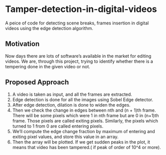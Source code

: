 # Tamper-detection-in-digital-videos
A peice of code for detecting scene breaks, frames insertion in digital videos using the edge detection algorithm.

## Motivation
Now days there are lots of software’s available in the market for editing
videos.
We are, through this project, trying to identify whether there is a tempering
done in the given video or not.
## Proposed Approach
1. A video is taken as input, and all the frames are extracted.
2. Edge detection is done for all the images using Sobel Edge detector.
3. After edge detection, dilation is done to widen the edges.
4. Then we check the change in edges between nth and (n + 1)th frame.
There will be some pixels which were 1 in nth frame but are 0 in (n+1)th frame. Those pixels are called exiting pixels. Similarly, the pixels which
turned to 1 from 0 are called entering pixels.
5. We’ll compute the edge change fraction by maximum of entering and
exiting pixel values, and store this value in an array.
6. Then the array will be plotted. If we get sudden peaks in the plot, it
means that video has been tampered.( if peak of order of 10^4 or more).

